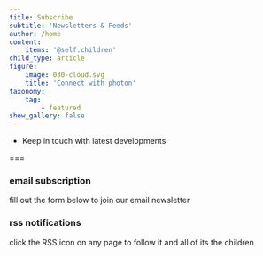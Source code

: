```yaml
---
title: Subscribe
subtitle: 'Newsletters & Feeds'
author: /home
content:
    items: '@self.children'
child_type: article
figure:
    image: 030-cloud.svg
    title: 'Connect with photon'
taxonomy:
    tag:
        - featured
show_gallery: false
---
```


- Keep in touch with latest developments

===

### email subscription
fill out the form below to join our email newsletter

### rss notifications
click the RSS icon on any page to follow it and all of its the children
